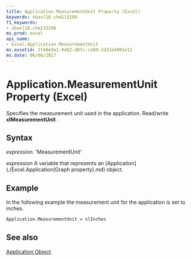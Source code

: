 ```yaml
---
title: Application.MeasurementUnit Property (Excel)
keywords: vbaxl10.chm133298
f1_keywords:
- vbaxl10.chm133298
ms.prod: excel
api_name:
- Excel.Application.MeasurementUnit
ms.assetid: 2f48eda1-9d82-d8fc-ce89-2d33a4801e12
ms.date: 06/08/2017
---
```



# Application.MeasurementUnit Property (Excel)

Specifies the measurement unit used in the application. Read/write  **xlMeasurementUnit** .


## Syntax

 _expression_. 'MeasurementUnit'

 _expression_ A variable that represents an [Application](./Excel.Application(Graph property).md) object.


## Example

In the following example the measurement unit for the application is set to inches.


```vb
Application.MeasurementUnit = xlInches
```


## See also


[Application Object](Excel.Application(objec).md)

